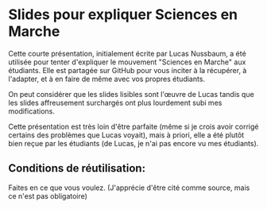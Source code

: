 Slides pour expliquer Sciences en Marche
========================================

Cette courte présentation, initialement écrite par Lucas Nussbaum, a
été utilisée pour tenter d'expliquer le mouvement "Sciences en Marche"
aux étudiants. Elle est partagée sur GitHub pour vous inciter à la
récupérer, à l'adapter, et à en faire de même avec vos propres
étudiants. 

On peut considérer que les slides lisibles sont l'œuvre de Lucas
tandis que les slides affreusement surchargés ont plus lourdement subi
mes modifications. 

Cette présentation est très loin d'être parfaite (même si je crois
avoir corrigé certains des problèmes que Lucas voyait), mais à priori,
elle a été plutôt bien reçue par les étudiants (de Lucas, je n'ai pas
encore vu mes étudiants).


Conditions de réutilisation:
----------------------------
Faites en ce que vous voulez.
(J'apprécie d'être cité comme source, mais ce n'est pas obligatoire)
